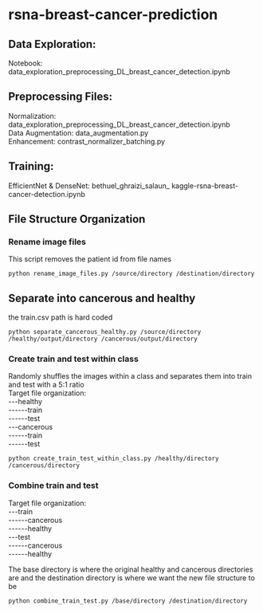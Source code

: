 # rsna-breast-cancer-prediction
## Data Exploration:
Notebook: data_exploration_preprocessing_DL_breast_cancer_detection.ipynb

## Preprocessing Files:
Normalization: data_exploration_preprocessing_DL_breast_cancer_detection.ipynb <br />
Data Augmentation: data_augmentation.py <br />
Enhancement: contrast_normalizer_batching.py <br />
## Training:
EfficientNet & DenseNet: bethuel_ghraizi_salaun_ kaggle-rsna-breast-cancer-detection.ipynb

## File Structure Organization
### Rename image files
This script removes the patient id from file names 
```
python rename_image_files.py /source/directory /destination/directory
```
## Separate into cancerous and healthy
the train.csv path is hard coded
```
python separate_cancerous_healthy.py /source/directory /healthy/output/directory /cancerous/output/directory
```

### Create train and test within class 
Randomly shuffles the images within a class and separates them into train and test with a 5:1 ratio <br />
Target file organization:<br />
---healthy <br />
------train <br />
------test <br />
---cancerous <br />
------train <br />
------test <br />

```
python create_train_test_within_class.py /healthy/directory /cancerous/directory
```

### Combine train and test
Target file organization:<br />
---train<br />
------cancerous<br />
------healthy<br />
---test<br />
------cancerous<br />
------healthy<br />

The base directory is where the original healthy and cancerous directories are and the destination directory is where we want the new file structure to be
```
python combine_train_test.py /base/directory /destination/directory
```

   
